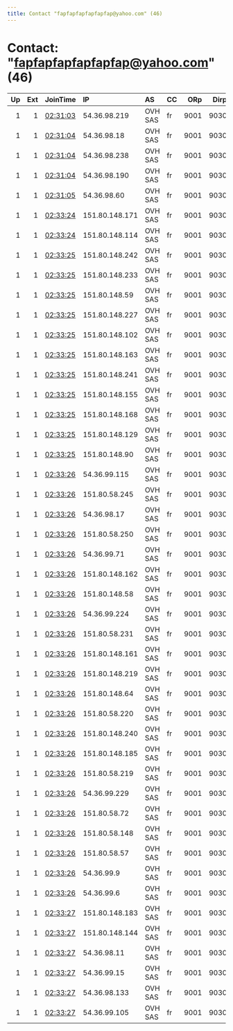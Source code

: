 ```yaml
---
title: Contact "fapfapfapfapfapfap@yahoo.com" (46)
---
```


# Contact: "fapfapfapfapfapfap@yahoo.com" (46)

|   Up |   Ext | JoinTime                                                                                            | IP             | AS      | CC   |   ORp |   Dirp | OS    | Version   | Nickname         |   eFamMembers |
|-----:|------:|:----------------------------------------------------------------------------------------------------|:---------------|:--------|:-----|------:|-------:|:------|:----------|:-----------------|--------------:|
|    1 |     1 | [02:31:03](https://metrics.torproject.org/rs.html#details/B7441F549E020EAEFB965290F5F248F40893E9A5) | 54.36.98.219   | OVH SAS | fr   |  9001 |   9030 | Linux | 0.4.4.6   | TheOnanismRouter |            46 |
|    1 |     1 | [02:31:04](https://metrics.torproject.org/rs.html#details/3144A363232841D1FB092A019748D370B4D54C63) | 54.36.98.18    | OVH SAS | fr   |  9001 |   9030 | Linux | 0.4.4.6   | TheOnanismRouter |            46 |
|    1 |     1 | [02:31:04](https://metrics.torproject.org/rs.html#details/7B44A8C1AFA03048C9309368F739D420FA75FB3A) | 54.36.98.238   | OVH SAS | fr   |  9001 |   9030 | Linux | 0.4.4.6   | TheOnanismRouter |            46 |
|    1 |     1 | [02:31:04](https://metrics.torproject.org/rs.html#details/A8E047E73FB0646685DE480926F865CEEE608972) | 54.36.98.190   | OVH SAS | fr   |  9001 |   9030 | Linux | 0.4.4.6   | TheOnanismRouter |            46 |
|    1 |     1 | [02:31:05](https://metrics.torproject.org/rs.html#details/6ECDB5B4F52CC839665C25164BDEABCE52F9938A) | 54.36.98.60    | OVH SAS | fr   |  9001 |   9030 | Linux | 0.4.4.6   | TheOnanismRouter |            46 |
|    1 |     1 | [02:33:24](https://metrics.torproject.org/rs.html#details/85C9BD74DF31827950891106929711050A063162) | 151.80.148.171 | OVH SAS | fr   |  9001 |   9030 | Linux | 0.4.4.6   | TheOnanismRouter |            46 |
|    1 |     1 | [02:33:24](https://metrics.torproject.org/rs.html#details/B846EC7244F5E172F771E413F870CE18019AB91F) | 151.80.148.114 | OVH SAS | fr   |  9001 |   9030 | Linux | 0.4.4.6   | TheOnanismRouter |            46 |
|    1 |     1 | [02:33:25](https://metrics.torproject.org/rs.html#details/051FEE74BA5BBCCF91FA976B83A3BB698DCFA9B4) | 151.80.148.242 | OVH SAS | fr   |  9001 |   9030 | Linux | 0.4.4.6   | TheOnanismRouter |            46 |
|    1 |     1 | [02:33:25](https://metrics.torproject.org/rs.html#details/72955AE65FC19F318E57FC2B7D7BE810DF1AB2AC) | 151.80.148.233 | OVH SAS | fr   |  9001 |   9030 | Linux | 0.4.4.6   | TheOnanismRouter |            46 |
|    1 |     1 | [02:33:25](https://metrics.torproject.org/rs.html#details/9FA1D4BF745F9994B966B52D6CA3369CFA6DECB6) | 151.80.148.59  | OVH SAS | fr   |  9001 |   9030 | Linux | 0.4.4.6   | TheOnanismRouter |            46 |
|    1 |     1 | [02:33:25](https://metrics.torproject.org/rs.html#details/AC0B79918317ACF414A891C030F2FBEF0A026B6C) | 151.80.148.227 | OVH SAS | fr   |  9001 |   9030 | Linux | 0.4.4.6   | TheOnanismRouter |            46 |
|    1 |     1 | [02:33:25](https://metrics.torproject.org/rs.html#details/AFE3C1C7EB77074B9CEE4807AA66D116067FFD12) | 151.80.148.102 | OVH SAS | fr   |  9001 |   9030 | Linux | 0.4.4.6   | TheOnanismRouter |            46 |
|    1 |     1 | [02:33:25](https://metrics.torproject.org/rs.html#details/B12DA4440234AD585BACFD23621230D772DB17AB) | 151.80.148.163 | OVH SAS | fr   |  9001 |   9030 | Linux | 0.4.4.6   | TheOnanismRouter |            46 |
|    1 |     1 | [02:33:25](https://metrics.torproject.org/rs.html#details/D4A655023FB6A28871835C5635EA427610329A0D) | 151.80.148.241 | OVH SAS | fr   |  9001 |   9030 | Linux | 0.4.4.6   | TheOnanismRouter |            46 |
|    1 |     1 | [02:33:25](https://metrics.torproject.org/rs.html#details/DF10162B44D86449CC5B79CA66B888B648517ECA) | 151.80.148.155 | OVH SAS | fr   |  9001 |   9030 | Linux | 0.4.4.6   | TheOnanismRouter |            46 |
|    1 |     1 | [02:33:25](https://metrics.torproject.org/rs.html#details/E31F8C1D418A4C43A8B3CFCF642DF2505EADB9AB) | 151.80.148.168 | OVH SAS | fr   |  9001 |   9030 | Linux | 0.4.4.6   | TheOnanismRouter |            46 |
|    1 |     1 | [02:33:25](https://metrics.torproject.org/rs.html#details/EB719F48B06D9A2CCE13E74AFCEB41FC9CD86B09) | 151.80.148.129 | OVH SAS | fr   |  9001 |   9030 | Linux | 0.4.4.6   | TheOnanismRouter |            46 |
|    1 |     1 | [02:33:25](https://metrics.torproject.org/rs.html#details/EFEB1031242A6DB78AD2E8314B42714F019659B5) | 151.80.148.90  | OVH SAS | fr   |  9001 |   9030 | Linux | 0.4.4.6   | TheOnanismRouter |            46 |
|    1 |     1 | [02:33:26](https://metrics.torproject.org/rs.html#details/017EB98E551A8418BB4321974335AE6F1E2E9B49) | 54.36.99.115   | OVH SAS | fr   |  9001 |   9030 | Linux | 0.4.4.6   | TheOnanismRouter |            46 |
|    1 |     1 | [02:33:26](https://metrics.torproject.org/rs.html#details/174A2227CA9D802F65243E955693E94262324775) | 151.80.58.245  | OVH SAS | fr   |  9001 |   9030 | Linux | 0.4.4.6   | TheOnanismRouter |            46 |
|    1 |     1 | [02:33:26](https://metrics.torproject.org/rs.html#details/1A9DC3089966804E9612E889236AC49F33491B4A) | 54.36.98.17    | OVH SAS | fr   |  9001 |   9030 | Linux | 0.4.4.6   | TheOnanismRouter |            46 |
|    1 |     1 | [02:33:26](https://metrics.torproject.org/rs.html#details/2C6B0D63333500E45005AB81E9BCB7F13A211248) | 151.80.58.250  | OVH SAS | fr   |  9001 |   9030 | Linux | 0.4.4.6   | TheOnanismRouter |            46 |
|    1 |     1 | [02:33:26](https://metrics.torproject.org/rs.html#details/356624B4A72144801CCDFD86A5BD0649647865F5) | 54.36.99.71    | OVH SAS | fr   |  9001 |   9030 | Linux | 0.4.4.6   | TheOnanismRouter |            46 |
|    1 |     1 | [02:33:26](https://metrics.torproject.org/rs.html#details/4825C814223CD8DDAB702E530A3F6DCA954BEB16) | 151.80.148.162 | OVH SAS | fr   |  9001 |   9030 | Linux | 0.4.4.6   | TheOnanismRouter |            46 |
|    1 |     1 | [02:33:26](https://metrics.torproject.org/rs.html#details/5005846CD14BEBDACCC3F24F6C390B1713D88D03) | 151.80.148.58  | OVH SAS | fr   |  9001 |   9030 | Linux | 0.4.4.6   | TheOnanismRouter |            46 |
|    1 |     1 | [02:33:26](https://metrics.torproject.org/rs.html#details/593297DA935A6AD4CD7A8EC3618CE78F663A9261) | 54.36.99.224   | OVH SAS | fr   |  9001 |   9030 | Linux | 0.4.4.6   | TheOnanismRouter |            46 |
|    1 |     1 | [02:33:26](https://metrics.torproject.org/rs.html#details/61EB80FBA311F2026E48039FB604DCD6F8A2170D) | 151.80.58.231  | OVH SAS | fr   |  9001 |   9030 | Linux | 0.4.4.6   | TheOnanismRouter |            46 |
|    1 |     1 | [02:33:26](https://metrics.torproject.org/rs.html#details/69C4E7865F90D25AB3C4EC572AAC53734BA12D6B) | 151.80.148.161 | OVH SAS | fr   |  9001 |   9030 | Linux | 0.4.4.6   | TheOnanismRouter |            46 |
|    1 |     1 | [02:33:26](https://metrics.torproject.org/rs.html#details/6DE881D17044926A020EA11C7954B2CA9EA661A2) | 151.80.148.219 | OVH SAS | fr   |  9001 |   9030 | Linux | 0.4.4.6   | TheOnanismRouter |            46 |
|    1 |     1 | [02:33:26](https://metrics.torproject.org/rs.html#details/764E40C7B22D11566D44807F33FD5C7C955D6751) | 151.80.148.64  | OVH SAS | fr   |  9001 |   9030 | Linux | 0.4.4.6   | TheOnanismRouter |            46 |
|    1 |     1 | [02:33:26](https://metrics.torproject.org/rs.html#details/76DC38FB6A653526F70663BCFF1B228BF7966558) | 151.80.58.220  | OVH SAS | fr   |  9001 |   9030 | Linux | 0.4.4.6   | TheOnanismRouter |            46 |
|    1 |     1 | [02:33:26](https://metrics.torproject.org/rs.html#details/92A2E04D5E6B7C27E3D11613239AFEAE45E066E9) | 151.80.148.240 | OVH SAS | fr   |  9001 |   9030 | Linux | 0.4.4.6   | TheOnanismRouter |            46 |
|    1 |     1 | [02:33:26](https://metrics.torproject.org/rs.html#details/A21B6751E7D0020B07DB9F97D3121CBFA76C1F66) | 151.80.148.185 | OVH SAS | fr   |  9001 |   9030 | Linux | 0.4.4.6   | TheOnanismRouter |            46 |
|    1 |     1 | [02:33:26](https://metrics.torproject.org/rs.html#details/A80F3DAE7E2EC979D7B9EF737AAF64BDAC8439F4) | 151.80.58.219  | OVH SAS | fr   |  9001 |   9030 | Linux | 0.4.4.6   | TheOnanismRouter |            46 |
|    1 |     1 | [02:33:26](https://metrics.torproject.org/rs.html#details/AD1C49D09D6030500D3FD84C50DB14A373B9AAE4) | 54.36.99.229   | OVH SAS | fr   |  9001 |   9030 | Linux | 0.4.4.6   | TheOnanismRouter |            46 |
|    1 |     1 | [02:33:26](https://metrics.torproject.org/rs.html#details/CF3CA1381880C927CD7E7DBD6108BE8D7D9FA811) | 151.80.58.72   | OVH SAS | fr   |  9001 |   9030 | Linux | 0.4.4.6   | TheOnanismRouter |            46 |
|    1 |     1 | [02:33:26](https://metrics.torproject.org/rs.html#details/D8589561969DE5607EF0907CACE181D1181FD2D6) | 151.80.58.148  | OVH SAS | fr   |  9001 |   9030 | Linux | 0.4.4.6   | TheOnanismRouter |            46 |
|    1 |     1 | [02:33:26](https://metrics.torproject.org/rs.html#details/DAB0C7D51F974C2471506DC8269E8CFB5E90DA5F) | 151.80.58.57   | OVH SAS | fr   |  9001 |   9030 | Linux | 0.4.4.6   | TheOnanismRouter |            46 |
|    1 |     1 | [02:33:26](https://metrics.torproject.org/rs.html#details/DC0B1C6ABDCD25374DEFA8004A0E485023C60FAC) | 54.36.99.9     | OVH SAS | fr   |  9001 |   9030 | Linux | 0.4.4.6   | TheOnanismRouter |            46 |
|    1 |     1 | [02:33:26](https://metrics.torproject.org/rs.html#details/E555ED30F6DF94E397822803CBCF37D7F65988F9) | 54.36.99.6     | OVH SAS | fr   |  9001 |   9030 | Linux | 0.4.4.6   | TheOnanismRouter |            46 |
|    1 |     1 | [02:33:27](https://metrics.torproject.org/rs.html#details/08CA53A7D9EF02E9206C88CC67FFE3572D48EBB6) | 151.80.148.183 | OVH SAS | fr   |  9001 |   9030 | Linux | 0.4.4.6   | TheOnanismRouter |            46 |
|    1 |     1 | [02:33:27](https://metrics.torproject.org/rs.html#details/774E4B6012F4C14A398F09E24F16247542140C57) | 151.80.148.144 | OVH SAS | fr   |  9001 |   9030 | Linux | 0.4.4.6   | TheOnanismRouter |            46 |
|    1 |     1 | [02:33:27](https://metrics.torproject.org/rs.html#details/911BCEE9B4B22CD37C73C4CDA8A0CACA324E5F75) | 54.36.98.11    | OVH SAS | fr   |  9001 |   9030 | Linux | 0.4.4.6   | TheOnanismRouter |            46 |
|    1 |     1 | [02:33:27](https://metrics.torproject.org/rs.html#details/A628873C30C488897F2A817A78F6766DED01A3F9) | 54.36.99.15    | OVH SAS | fr   |  9001 |   9030 | Linux | 0.4.4.6   | TheOnanismRouter |            46 |
|    1 |     1 | [02:33:27](https://metrics.torproject.org/rs.html#details/B3DEFA638BAD6861BE329F022D4DB8D38D6BE8C3) | 54.36.98.133   | OVH SAS | fr   |  9001 |   9030 | Linux | 0.4.4.6   | TheOnanismRouter |            46 |
|    1 |     1 | [02:33:27](https://metrics.torproject.org/rs.html#details/CE4098658CE83D1B6198CDF6D9FAFEBF59EF0760) | 54.36.99.105   | OVH SAS | fr   |  9001 |   9030 | Linux | 0.4.4.6   | TheOnanismRouter |            46 |
